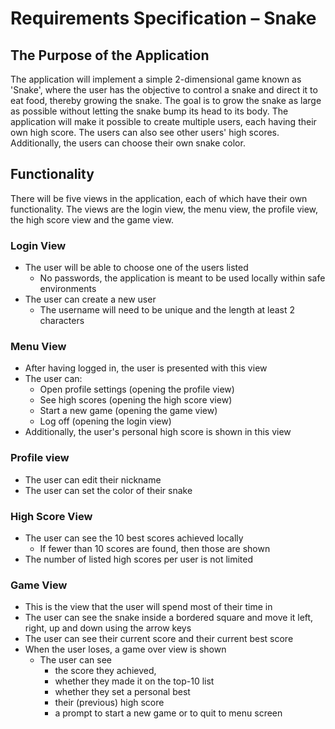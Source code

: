 # Requirements Specification – Snake

## The Purpose of the Application

The application will implement a simple 2-dimensional game known as 'Snake', where the user has the objective to control a snake and direct it to eat food, thereby growing the snake. The goal is to grow the snake as large as possible without letting the snake bump its head to its body. The application will make it possible to create multiple users, each having their own high score. The users can also see other users' high scores. Additionally, the users can choose their own snake color.

## Functionality

There will be five views in the application, each of which have their own functionality. The views are the login view, the menu view, the profile view, the high score view and the game view.

### Login View

* The user will be able to choose one of the users listed
    * No passwords, the application is meant to be used locally within safe environments
* The user can create a new user
    * The username will need to be unique and the length at least 2 characters

### Menu View

* After having logged in, the user is presented with this view
* The user can:
    * Open profile settings (opening the profile view)
    * See high scores (opening the high score view)
    * Start a new game (opening the game view)
    * Log off (opening the login view)
* Additionally, the user's personal high score is shown in this view

### Profile view

* The user can edit their nickname
* The user can set the color of their snake

### High Score View

* The user can see the 10 best scores achieved locally
    * If fewer than 10 scores are found, then those are shown
* The number of listed high scores per user is not limited

### Game View

* This is the view that the user will spend most of their time in
* The user can see the snake inside a bordered square and move it left, right, up and down using the arrow keys
* The user can see their current score and their current best score
* When the user loses, a game over view is shown
    * The user can see
        * the score they achieved,
        * whether they made it on the top-10 list
        * whether they set a personal best
        * their (previous) high score
        * a prompt to start a new game or to quit to menu screen
